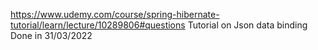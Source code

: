 https://www.udemy.com/course/spring-hibernate-tutorial/learn/lecture/10289806#questions
Tutorial on Json data binding 
Done in 31/03/2022